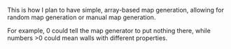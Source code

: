 This is how I plan to have simple, array-based map generation, allowing for random map generation or manual map generation. 

For example, 0 could tell the map generator to put nothing there, while numbers >0 could mean walls with different properties. 
